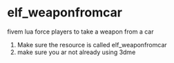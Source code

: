 # elf_weaponfromcar
fivem lua force players to take a weapon from a car

1. Make sure the resource is called elf_weaponfromcar
2. make sure you ar not already using 3dme
